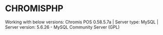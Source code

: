 # CHROMISPHP

Working with below versions:
Chromis POS	0.58.5.7a | Server type: MySQL | Server version: 5.6.26 - MySQL Community Server (GPL)
